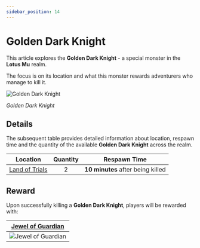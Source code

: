 ```yaml
---
sidebar_position: 14
---
```


# Golden Dark Knight

This article explores the **Golden Dark Knight** - a special monster in the **Lotus Mu** realm.

The focus is on its location and what this monster rewards adventurers who manage to kill it.

![Golden Dark Knight](/img/monsters/special/golden/dark-knight.jpg)

_Golden Dark Knight_

## Details

The subsequent table provides detailed information about location, respawn time and the quantity of the available **Golden Dark Knight** across the realm.

|                Location                | Quantity |           Respawn Time            |
| :------------------------------------: | :------: | :-------------------------------: |
| [Land of Trials](/maps/land-of-trials) |    2     | **10 minutes** after being killed |

## Reward

Upon successfully killing a **Golden Dark Knight**, players will be rewarded with:

| [Jewel of Guardian](/items/jewels/regular-jewels/jewel-of-guardian) |
| :-----------------------------------------------------------------: |
|        ![Jewel of Guardian](/img/items/jewels/guardian.png)         |
